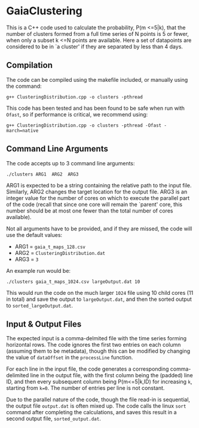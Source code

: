 # GaiaClustering

This is a C++ code used to calculate the probability, P(m <=5|k), that the number of clusters formed from a full time series of N points is  5 or fewer, when only a subset k <=N points are available. Here a set of datapoints are considered to be in `a cluster' if they are separated by less than 4 days. 


## Compilation

The code can be compiled using the makefile included, or manually using the command:

```g++ ClusteringDistribution.cpp -o clusters -pthread```

This code has been tested and has been found to be safe when run with `Ofast`, so if performance is critical, we recommend using:

```g++ ClusteringDistribution.cpp -o clusters -pthread -Ofast -march=native```

## Command Line Arguments

The code accepts up to 3 command line arguments:

``` ./clusters ARG1  ARG2  ARG3 ```

ARG1 is expected to be a string containing the relative path to the input file. Similarly, ARG2 changes the target location for the output file. ARG3 is an integer value for the number of cores on which to execute the parallel part of the code (recall that since one core will remain the `parent' core, this number should be at most one fewer than the total number of cores available). 

Not all arguments have to be provided, and if they are missed, the code will use the default values:

* ARG1 = `gaia_t_maps_128.csv`
* ARG2 = `ClusteringDistribution.dat`
* ARG3 = `3`

An example run would be:

``` ./clusters gaia_t_maps_1024.csv largeOutput.dat 10 ```

This would run the code on the much larger `1024` file using 10 child cores (11 in total) and save the output to `largeOutput.dat`, and then the sorted output to `sorted_largeOutput.dat`. 

## Input & Output Files

The expected input is a comma-delmited file with the time series forming horizontal rows. The code ignores the first two entries on each column (assuming them to be metadata), though this can be modified by changing the value of `dataOffset` in the `processLine` function. 

For each line in the input file, the code generates a corresponding comma-delimited line in the output file, with the first column being the (padded) line ID, and then every subsequent column being P(m<=5|k,ID) for increasing `k`, starting from `k=0`. The number of entries per line is not constant. 

Due to the parallel nature of the code, though the file read-in is sequential, the output file `output.dat` is often mixed up. The code calls the linux `sort` command after completing the calculations, and saves this result in a second output file, `sorted_output.dat`. 
